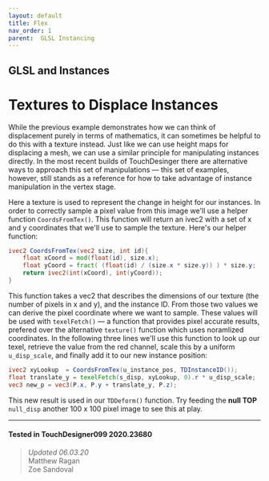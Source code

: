 ```yaml
---
layout: default
title: Flex
nav_order: 1
parent:  GLSL Instancing
---
```


## GLSL and Instances
# Textures to Displace Instances

While the previous example demonstrates how we can think of displacement purely in terms of mathematics, it can sometimes be helpful to do this with a texture instead. Just like we can use height maps for displacing a mesh, we can use a similar principle for manipulating instances directly. In the most recent builds of TouchDesinger there are alternative ways to approach this set of manipulations — this set of examples, however, still stands as a reference for how to take advantage of instance manipulation in the vertex stage. 

Here a texture is used to represent the change in height for our instances. In order to correctly sample a pixel value from this image we'll use a helper function `CoordsFromTex()`. This function will return an ivec2 with a set of x and y coordinates that we'll use to sample the texture. Here's our helper function:

```glsl
ivec2 CoordsFromTex(vec2 size, int id){
    float xCoord = mod(float(id), size.x);
    float yCoord = fract( (float(id) / (size.x * size.y)) ) * size.y;
    return ivec2(int(xCoord), int(yCoord));
}
```

This function takes a vec2 that describes the dimensions of our texture (the number of pixels in x and y), and the instance ID. From those two values we can derive the pixel coordinate where we want to sample. These values will be used with `texelFetch()` — a function that provides pixel accurate results, prefered over the alternative `texture()` function which uses noramlized coordinates. In the following three lines we'll use this function to look up our texel, retrieve the value from the red channel, scale this by a uniform `u_disp_scale`, and finally add it to our new instance position:

```glsl
ivec2 xyLookup  = CoordsFromTex(u_instance_pos, TDInstanceID());
float translate_y = texelFetch(s_disp, xyLookup, 0).r * u_disp_scale;
vec3 new_p = vec3(P.x, P.y + translate_y, P.z); 
```

This new result is used in our `TDDeform()` function. Try feeding the **null TOP** `null_disp` another 100 x 100 pixel image to see this at play.

---

#### Tested in TouchDesigner099 2020.23680 
>*Updated 06.03.20*  
Matthew Ragan  
Zoe Sandoval  
